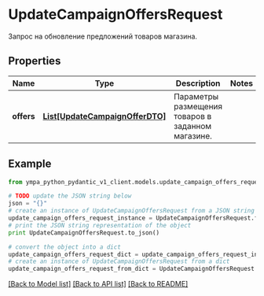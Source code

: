 # UpdateCampaignOffersRequest

Запрос на обновление предложений товаров магазина.

## Properties
Name | Type | Description | Notes
------------ | ------------- | ------------- | -------------
**offers** | [**List[UpdateCampaignOfferDTO]**](UpdateCampaignOfferDTO.md) | Параметры размещения товаров в заданном магазине. | 

## Example

```python
from ympa_python_pydantic_v1_client.models.update_campaign_offers_request import UpdateCampaignOffersRequest

# TODO update the JSON string below
json = "{}"
# create an instance of UpdateCampaignOffersRequest from a JSON string
update_campaign_offers_request_instance = UpdateCampaignOffersRequest.from_json(json)
# print the JSON string representation of the object
print UpdateCampaignOffersRequest.to_json()

# convert the object into a dict
update_campaign_offers_request_dict = update_campaign_offers_request_instance.to_dict()
# create an instance of UpdateCampaignOffersRequest from a dict
update_campaign_offers_request_from_dict = UpdateCampaignOffersRequest.from_dict(update_campaign_offers_request_dict)
```
[[Back to Model list]](../README.md#documentation-for-models) [[Back to API list]](../README.md#documentation-for-api-endpoints) [[Back to README]](../README.md)


